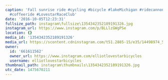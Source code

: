 ```yaml
---
caption: 'Fall sunrise ride #cycling #bicycle #lakeMichigan #ridecannondale #bikechi
  #coffeeride #LovestarRaceClub'
date: '2016-10-05T12:23:31'
fullsize_path: instagram\fullsize\1354342352189191326.jpg
instagram_url: https://www.instagram.com/p/BLLlzGWgPSe
location: {}
media_id: '1354342352189191326'
media_url: https://scontent.cdninstagram.com/t51.2885-15/e35/14498974_570878023096003_9172604269285605376_n.jpg?ig_cache_key=MTM1NDM0MjM1MjE4OTE5MTMyNg%3D%3D.2
owner:
  id: '661611562'
  owner_url: https://www.instagram.com/elliotlovestarbicycles
  username: elliotlovestarbicycles
thumbnail_path: instagram\thumbnails\1354342352189191326.jpg
utc_date: 1475670211
---
```

